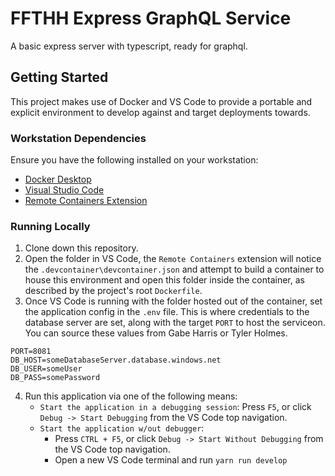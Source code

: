 # FFTHH Express GraphQL Service
A basic express server with typescript, ready for graphql.

## Getting Started
This project makes use of Docker and VS Code to provide a portable and explicit environment to develop against and target deployments towards.

### Workstation Dependencies
Ensure you have the following installed on your workstation:

*   [Docker Desktop](https://www.docker.com/products/docker-desktop)
*   [Visual Studio Code](https://code.visualstudio.com/download)
*   [Remote Containers Extension](https://marketplace.visualstudio.com/items?itemName=ms-vscode-remote.remote-containers)

### Running Locally
1. Clone down this repository.
2. Open the folder in VS Code, the `Remote Containers` extension will notice the `.devcontainer\devcontainer.json` and attempt to build a container to house this environment and open this folder inside the container, as described by the project's root `Dockerfile`.
3. Once VS Code is running with the folder hosted out of the container, set the application config in the `.env` file. This is where credentials to the database server are set, along with the target `PORT` to host the serviceon. You can source these values from Gabe Harris or Tyler Holmes.
```
PORT=8081
DB_HOST=someDatabaseServer.database.windows.net
DB_USER=someUser
DB_PASS=somePassword
```

4. Run this application via one of the following means:
    - `Start the application in a debugging session`: Press `F5`, or click `Debug -> Start Debugging` from the VS Code top navigation.
    - `Start the application w/out debugger`:
        - Press `CTRL + F5`, or click `Debug -> Start Without Debugging` from the VS Code top navigation.
        - Open a new VS Code terminal and run `yarn run develop`